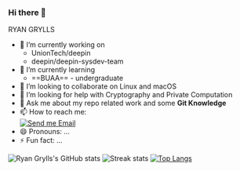 ### Hi there 👋
RYAN GRYLLS
- 🔭 I’m currently working on
  * UnionTech/deepin
  * deepin/deepin-sysdev-team
- 🌱 I’m currently learning
  * ==BUAA== - undergraduate
- 👯 I’m looking to collaborate on Linux and macOS
- 🤔 I’m looking for help with Cryptography and Private Computation
- 💬 Ask me about my repo related work and some **Git Knowledge**
- 📫 How to reach me:  
[![Send me Email](https://img.shields.io/static/v1?label=email&amp;message=i@0x7f.cc&amp;color=orange&amp;style=flat-square)](mailto:ryanbqzhao@gmail.com)
- 😄 Pronouns: ...
- ⚡ Fun fact: ...

![Ryan Grylls's GitHub stats](https://github-readme-stats.vercel.app/api?username=ryanhigh&theme=cobalt2&show_icons=true)
![Streak stats](https://github-readme-streak-stats.herokuapp.com/?user=ryanhigh&show_icons=true&theme=tokyonight)
[![Top Langs](https://github-readme-stats.vercel.app/api/top-langs/?username=ryanhigh)](https://github.com/anuraghazra/github-readme-stats)
